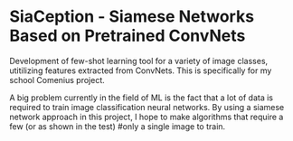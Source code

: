 # SiaCeption - Siamese Networks Based on Pretrained ConvNets

Development of few-shot learning tool for a variety of image classes, utitilizing features extracted from ConvNets. This is specifically for my school Comenius project.

A big problem currently in the field of ML is the fact that a lot of data is required to train image classification neural networks. By using a siamese network approach in this project, I hope to make algorithms that require a few (or as shown in the test) #only a single image to train.

